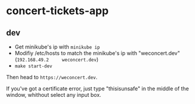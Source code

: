 # concert-tickets-app

## dev


- Get minikube's ip with `minikube ip`
- Modifiy /etc/hosts to match the minikube's ip with "weconcert.dev" (`192.168.49.2     weconcert.dev`)
- `make start-dev`


Then head to `https://weconcert.dev`.

If you've got a certificate error, just type "thisisunsafe" in the middle of the window, whithout select any input box.


